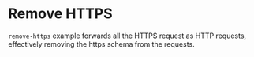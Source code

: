 # Remove HTTPS

`remove-https` example forwards all the HTTPS request as HTTP requests,
effectively removing the https schema from the requests.